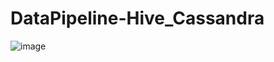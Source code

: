 # DataPipeline-Hive_Cassandra

![image](https://github.com/user-attachments/assets/781fab84-3ad5-4903-ac3b-6f29d2cb38e6)

